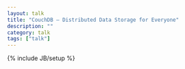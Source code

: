 ```yaml
---
layout: talk
title: "CouchDB — Distributed Data Storage for Everyone"
description: ""
category: talk
tags: ["talk"]
---
```

{% include JB/setup %}
